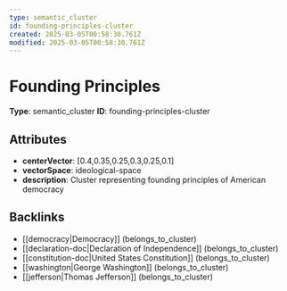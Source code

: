 ```yaml
---
type: semantic_cluster
id: founding-principles-cluster
created: 2025-03-05T00:58:30.761Z
modified: 2025-03-05T00:58:30.761Z
---
```


# Founding Principles

**Type**: semantic_cluster
**ID**: founding-principles-cluster

## Attributes

- **centerVector**: [0.4,0.35,0.25,0.3,0.25,0.1]
- **vectorSpace**: ideological-space
- **description**: Cluster representing founding principles of American democracy

## Backlinks

- [[democracy|Democracy]] (belongs_to_cluster)
- [[declaration-doc|Declaration of Independence]] (belongs_to_cluster)
- [[constitution-doc|United States Constitution]] (belongs_to_cluster)
- [[washington|George Washington]] (belongs_to_cluster)
- [[jefferson|Thomas Jefferson]] (belongs_to_cluster)

